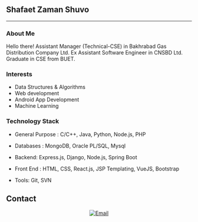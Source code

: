 ## Shafaet Zaman Shuvo ##
---

### About Me

Hello there! Assistant Manager (Technical-CSE) in Bakhrabad Gas Distribution Company Ltd.
Ex Assistant Software Engineer in CNSBD Ltd.
Graduate in CSE from BUET.

### Interests
- Data Structures & Algorithms
- Web development
- Android App Development
- Machine Learning


### Technology Stack ###
- General Purpose : 
   C/C++, Java, Python, Node.js, PHP

- Databases : 
   MongoDB, Oracle PL/SQL, Mysql

- Backend:
   Express.js, Django, Node.js, Spring Boot
   
- Front End : 
  HTML, CSS, React.js, JSP Templating, VueJS, Bootstrap

- Tools:
   Git, SVN
  

## Contact ##
<p align="center">
<a href="mailto:shafaetzaman937@gmail.com"><img alt="Email" src="https://img.shields.io/badge/Gmail-shafaetzaman937@gmail.com-red?style=flat&logo=gmail"></a>

</p>
